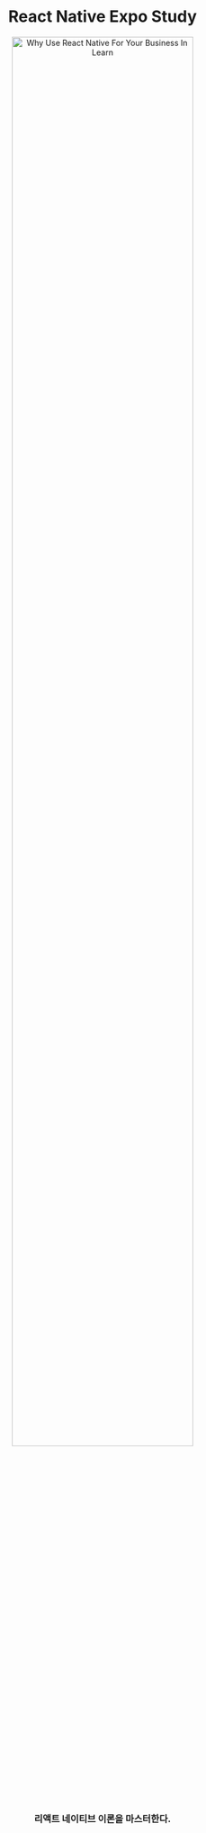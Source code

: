 
<div align=center>
<h1>React Native Expo Study</h1>
<img width="80%" height="80%" src="https://github.com/user-attachments/assets/0bd84106-d525-4e64-a6c2-d336a661112b" alt="Why Use React Native For Your Business In Learn">
<h3>리액트 네이티브 이론을 마스터한다.</h3>
</div>
<br>
<br>
